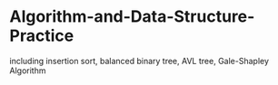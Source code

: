 # Algorithm-and-Data-Structure-Practice
including insertion sort, balanced binary tree, AVL tree, Gale-Shapley Algorithm
